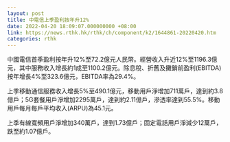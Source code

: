 ```yaml
---
layout: post
title: 中電信上季盈利按年升12%
date: 2022-04-20 18:09:07.000000000 +08:00
link: https://news.rthk.hk/rthk/ch/component/k2/1644861-20220420.htm
categories: rthk
---
```


中國電信首季盈利按年升12%至72.2億元人民幣。經營收入升近12%至1196.3億元，其中服務收入增長約1成至1100.2億元。除息稅、折舊及攤銷前盈利(EBITDA)按年增長4%至323.6億元，EBITDA率為29.4%。

上季移動通信服務收入增長5%至490.1億元，移動用戶淨增加711萬戶，達到約3.8億戶；5G套餐用戶淨增加2295萬戶，達到約2.11億戶，滲透率達到55.5%。移動用戶每月每戶平均收入(ARPU)為45.1元。

上季有線寬頻用戶淨增加340萬戶，達到1.73億戶；固定電話用戶淨減少12萬戶，跌至約1.07億戶。
